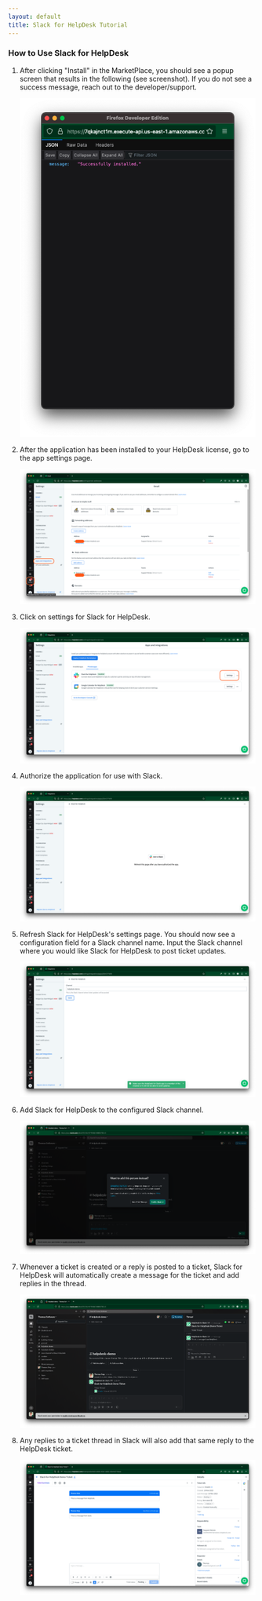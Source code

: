```yaml
---
layout: default
title: Slack for HelpDesk Tutorial
---
```


### How to Use Slack for HelpDesk

1. After clicking "Install" in the MarketPlace, you should see a popup screen that results in the following (see screenshot). If you do not see a success message, reach out to the developer/support.

    ![Screenshot of LiveChat installation success](/assets/img/slack-livechat-install-success.png)

2. After the application has been installed to your HelpDesk license, go to the app settings page.

    ![Screenshot of HelpDesk app settings page](/assets/img/helpdesk-app-settings.png)

3. Click on settings for Slack for HelpDesk.

    ![Screenshot of Slack for HelpDesk settings button](/assets/img/slack-for-helpdesk-settings-button.png)

4. Authorize the application for use with Slack.

    ![Screenshot of Slack for HelpDesk Slack button](/assets/img/slack-for-helpdesk-calendar-slack-button.png)

5. Refresh Slack for HelpDesk's settings page. You should now see a configuration field for a Slack channel name. Input the Slack channel where you would like Slack for HelpDesk to post ticket updates.

    ![Screenshot of Slack for HelpDesk settings page](/assets/img/slack-for-helpdesk-settings.png)

6. Add Slack for HelpDesk to the configured Slack channel.

    ![Screenshot of Slack for HelpDesk being added to Slack channel](/assets/img/slack-for-helpdesk-add-to-channel.png)

7. Whenever a ticket is created or a reply is posted to a ticket, Slack for HelpDesk will automatically create a message for the ticket and add replies in the thread.

    ![Screenshot of Slack for HelpDesk posting to a Slack channel](/assets/img/slack-for-helpdesk-in-slack.png)

8. Any replies to a ticket thread in Slack will also add that same reply to the HelpDesk ticket.

    ![Screenshot of Slack for HelpDesk posting Slack reply to HelpDesk ticket](/assets/img/slack-for-helpdesk-section-in-helpdesk-ticket.png)

